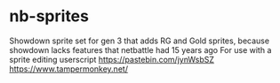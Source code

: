 # nb-sprites
Showdown sprite set for gen 3 that adds RG and Gold sprites, because showdown lacks features that netbattle had 15 years ago
For use with a sprite editing userscript
https://pastebin.com/jynWsbSZ
https://www.tampermonkey.net/
